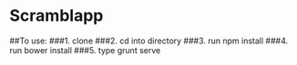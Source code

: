 # Scramblapp
##To use:
###1. clone
###2. cd into directory
###3. run npm install
###4. run bower install
###5. type grunt serve
